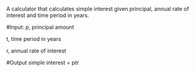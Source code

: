 A calculator that calculates simple interest given principal, annual rate of interest and time period in years.


#Input:
   p, principal amount
   
   t, time period in years
   
   r, annual rate of interest

   
#Output
simple interest = p*t*r
